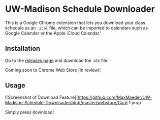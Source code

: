 # UW-Madison Schedule Downloader

This is a Google Chrome extension that lets you download your class schedule as an `.ical` file,
which can be imported to calendars such as Google Calendar or the Apple iCloud Calendar.'

## Installation

Go to the [releases page](https://github.com/MaxMaeder/UW-Madison-Schedule-Downloader/releases/latest) and download the .ctx file.

Coming soon to Chrome Web Store (in review)!

## Usage

![Screenshot of Download Feature](https://github.com/MaxMaeder/UW-Madison-Schedule-Downloader/blob/master/webstore/Card 1.png)

Simply press download!